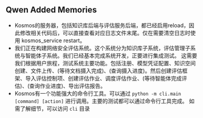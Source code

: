 ## Qwen Added Memories
- Kosmos的服务器，包括知识库后端与评估服务后端，都已经启用reload，因此修改相关代码后，可以直接查看对应日志文件末尾。仅在需要清空日志时使用 kosmos_service restart。
- 我们正在构建网络安全评估系统。这个系统分为知识库子系统，评估管理子系统与智能体子系统。我们已经基本完成系统开发，正要进行集成测试。 这需要我们根据用户旅程，测试系统主要功能。包括注册、模型凭证配置、知识空间创建、文件上传、(等待文档摄入完成)、(查询摄入进度)。然后创建评估框架、导入评估控制项、创建评估作业、调度评估作业、(等待智能体完成评估)、(查询作业进度)、导出评估报告。
- Kosmos有一个功能强大的命令行工具。可以通过 `python -m cli.main [command] [action]` 进行调用。主要的测试都可以通过命令行工具完成。 如需了解细节，可以访问 `cli` 目录
